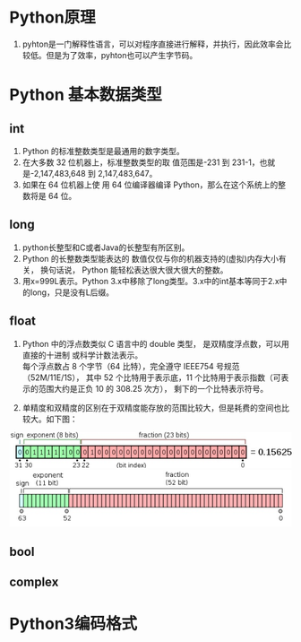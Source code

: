 
# Python原理
1. pyhton是一门解释性语言，可以对程序直接进行解释，并执行，因此效率会比较低。但是为了效率，pyhton也可以产生字节码。

# Python 基本数据类型 
## int
1. Python 的标准整数类型是最通用的数字类型。  
2. 在大多数 32 位机器上，标准整数类型的取 值范围是-231 到 231-1，也就是-2,147,483,648 到 2,147,483,647。  
3. 如果在 64 位机器上使 用 64 位编译器编译 Python，那么在这个系统上的整数将是 64 位。  
## long
1. python长整型和C或者Java的长整型有所区别。
2. Python 的长整数类型能表达的 数值仅仅与你的机器支持的(虚拟)内存大小有关， 换句话说， Python 能轻松表达很大很大很大的整数。
3. 用x=999L表示。Python 3.x中移除了long类型。3.x中的int基本等同于2.x中的long，只是没有L后缀。
## float
1. Python 中的浮点数类似 C 语言中的 double 类型， 是双精度浮点数，可以用直接的十进制 或科学计数法表示。  
   每个浮点数占 8 个字节（64 比特），完全遵守 IEEE754 号规范（52M/11E/1S）， 其中 52 个比特用于表示底，11 个比特用于表示指数（可表示的范围大约是正负 10 的 308.25 次方）， 剩下的一个比特表示符号。
   
 2. 单精度和双精度的区别在于双精度能存放的范围比较大，但是耗费的空间也比较大。如下图：
 
 ![](_v_images/_1527780278_2026597370.png)
![](_v_images/_1527780301_1931356170.png)
## bool
## complex

# Python3编码格式

